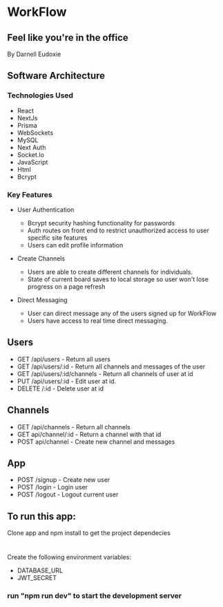 # WorkFlow

## Feel like you're in the office

By Darnell Eudoxie

## Software Architecture

### Technologies Used

- React
- NextJs
- Prisma
- WebSockets
- MySQL
- Next Auth
- Socket.Io
- JavaScript
- Html
- Bcrypt

### Key Features

- User Authentication

  - Bcrypt security hashing functionality for passwords
  - Auth routes on front end to restrict unauthorized access to user specific site features
  - Users can edit profile information

- Create Channels
  - Users are able to create different channels for individuals.
  - State of current board saves to local storage so user won't lose progress on a page refresh
- Direct Messaging
  - User can direct message any of the users signed up for WorkFlow
  - Users have access to real time direct messaging.

## Users

- GET /api/users - Return all users
- GET /api/users/:id - Return all channels and messages of the user
- GET /api/users/:id/channels - Return all channels of user at id
- PUT /api/users/:id - Edit user at id.
- DELETE /:id - Delete user at id

## Channels

- GET /api/channels - Return all channels
- GET api/channel/:id - Return a channel with that id
- POST api/channel - Create new channel and messages

## App

- POST /signup - Create new user
- POST /login - Login user
- POST /logout - Logout current user

## To run this app:

Clone app and npm install to get the project dependecies

#

Create the following environment variables:

- DATABASE_URL
- JWT_SECRET

### run "npm run dev" to start the development server
